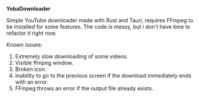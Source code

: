 **YobaDownloader**

Simple YouTube downloader made with Rust and Tauri, requires FFmpeg to be installed for some features.
The code is messy, but i don't have time to refactor it right now.

Known issues:
1. Extremely slow downloading of some videos.
2. Visible ffmpeg window.
3. Broken icon.
4. Inability to go to the previous screen if the download immediately ends with an error.
5. FFmpeg throws an error if the output file already exists.
